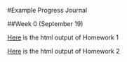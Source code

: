 #Example Progress Journal

##Week 0 (September 19)

[Here](/hmw1.html) is the html output of Homework 1

[Here](/hmw_2.html) is the html output of Homework 2


